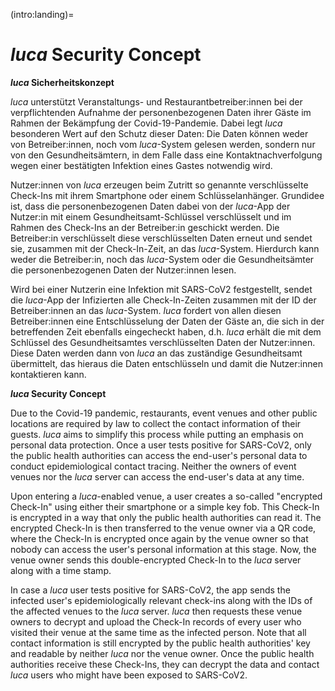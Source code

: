 (intro:landing)=
# _luca_ Security Concept

**_luca_ Sicherheitskonzept**

_luca_ unterstützt Veranstaltungs- und Restaurantbetreiber:innen bei der verpflichtenden Aufnahme der personenbezogenen Daten ihrer Gäste im Rahmen der Bekämpfung der Covid-19-Pandemie.
Dabei legt _luca_ besonderen Wert auf den Schutz dieser Daten: Die Daten können weder von Betreiber:innen, noch vom _luca_-System gelesen werden, sondern nur von den Gesundheitsämtern, in dem Falle dass eine Kontaktnachverfolgung wegen einer bestätigten Infektion eines Gastes notwendig wird.

Nutzer:innen von _luca_ erzeugen beim Zutritt so genannte verschlüsselte Check-Ins mit ihrem Smartphone oder einem Schlüsselanhänger.
Grundidee ist, dass die personenbezogenen Daten dabei von der _luca_-App der Nutzer:in mit einem Gesundheitsamt-Schlüssel verschlüsselt und im Rahmen des Check-Ins an der Betreiber:in geschickt werden.
Die Betreiber:in verschlüsselt diese verschlüsselten Daten erneut und sendet sie, zusammen mit der Check-In-Zeit, an das _luca_-System.
Hierdurch kann weder die Betreiber:in, noch das _luca_-System oder die Gesundheitsämter die personenbezogenen Daten der Nutzer:innen lesen.

Wird bei einer Nutzerin eine Infektion mit SARS-CoV2 festgestellt, sendet die _luca_-App der Infizierten alle Check-In-Zeiten zusammen mit der ID der Betreiber:innen an das _luca_-System.
_luca_ fordert von allen diesen Betreiber:innen eine Entschlüsselung der Daten der Gäste an, die sich in der betreffenden Zeit ebenfalls eingecheckt haben, d.h. _luca_ erhält die mit dem Schlüssel des Gesundheitsamtes verschlüsselten Daten der Nutzer:innen.
Diese Daten werden dann von _luca_ an das zuständige Gesundheitsamt übermittelt, das hieraus die Daten entschlüsseln und damit die Nutzer:innen kontaktieren kann.

**_luca_ Security Concept**

Due to the Covid-19 pandemic, restaurants, event venues and other public locations are required by law to collect the contact information of their guests.
_luca_ aims to simplify this process while putting an emphasis on personal data protection.
Once a user tests positive for SARS-CoV2, only the public health authorities can access the end-user's personal data to conduct epidemiological contact tracing.
Neither the owners of event venues nor the _luca_ server can access the end-user's data at any time.

Upon entering a _luca_-enabled venue, a user creates a so-called "encrypted Check-In" using either their smartphone or a simple key fob.
This Check-In is encrypted in a way that only the public health authorities can read it.
The encrypted Check-In is then transferred to the venue owner via a QR code, where the Check-In is encrypted once again by the venue owner so that nobody can access the user's personal information at this stage.
Now, the venue owner sends this double-encrypted Check-In to the _luca_ server along with a time stamp.

In case a _luca_ user tests positive for SARS-CoV2, the app sends the infected user's epidemiologically relevant check-ins along with the IDs of the affected venues to the _luca_ server.
_luca_ then requests these venue owners to decrypt and upload the Check-In records of every user who visited their venue at the same time as the infected person.
Note that all contact information is still encrypted by the public health authorities' key and readable by neither _luca_ nor the venue owner.
Once the public health authorities receive these Check-Ins, they can decrypt the data and contact _luca_ users who might have been exposed to SARS-CoV2.